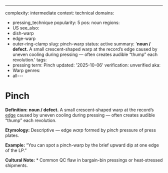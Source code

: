 ---
complexity: intermediate
context: technical
domains:
- pressing_technique
popularity: 5
pos: noun
regions:
- US
see_also:
- dish-warp
- edge-warp
- outer-ring-clamp
slug: pinch-warp
status: active
summary: '**noun / defect.** A small crescent-shaped warp at the record’s edge caused
  by uneven cooling during pressing — often creates audible “thump” each revolution.'
tags:
- pressing
term: Pinch
updated: '2025-10-06'
verification: unverified
aka:
- Warp
genres:
- all---

# Pinch

**Definition:** **noun / defect.** A small crescent-shaped warp at the record’s [edge](../e/edge-warp.md) caused by uneven cooling during pressing — often creates audible “thump” each revolution.

**Etymology:** Descriptive — edge *warp* formed by *pinch* pressure of press plates.

**Example:** “You can spot a pinch-warp by the brief upward dip at one edge of the LP.”

**Cultural Note:** * Common QC flaw in bargain-bin pressings or heat-stressed shipments.

